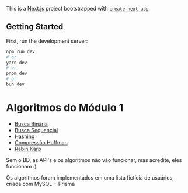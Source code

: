 This is a [Next.js](https://nextjs.org) project bootstrapped with [`create-next-app`](https://nextjs.org/docs/app/api-reference/cli/create-next-app).

## Getting Started

First, run the development server:

```bash
npm run dev
# or
yarn dev
# or
pnpm dev
# or
bun dev
```

# Algoritmos do Módulo 1

<ul>
    <li><a href="https://github.com/brlacerra/sonare-music/blob/master/lib/algoritmos/buscaBinaria.ts">Busca Binária</a></li>
    <li><a href="https://github.com/brlacerra/sonare-music/blob/master/lib/algoritmos/buscaSequencial.ts">Busca Sequencial</a></li>
    <li><a href="https://github.com/brlacerra/sonare-music/blob/master/lib/algoritmos/hashing.ts">Hashing</a></li>
    <li><a href="https://github.com/brlacerra/sonare-music/blob/master/lib/algoritmos/huffmanCompress.ts">Compressão Huffman</a></li>
    <li><a href="https://github.com/brlacerra/sonare-music/blob/master/lib/algoritmos/rabinKarp.ts">Rabin Karp</a></li>
</ul>

<p>Sem o BD, as API's e os algoritmos não vão funcionar, mas acredite, eles funcionam :)</p>
<p>Os algoritmos foram implementados em uma lista fictícia de usuários, criada com MySQL + Prisma</p>